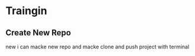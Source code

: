 # Traingin
## Create New Repo
new i can macke new repo and macke clone and push project with terminal
